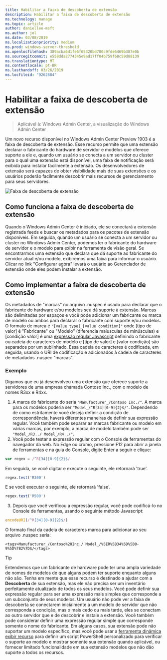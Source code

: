 ```yaml
---
title: Habilitar a faixa de descoberta de extensão
description: Habilitar a faixa de descoberta de extensão
ms.technology: manage
ms.topic: article
author: daniellee-msft
ms.author: jol
ms.date: 03/08/2019
ms.localizationpriority: medium
ms.prod: windows-server-threshold
ms.openlocfilehash: 389acba6d1fe6f65320bd780c9fde6469b387e0b
ms.sourcegitcommit: e558dda2774345e9ad17ff04b759f68c59d88139
ms.translationtype: MT
ms.contentlocale: pt-BR
ms.lasthandoff: 03/26/2019
ms.locfileid: "9262884"
---
```

# Habilitar a faixa de descoberta de extensão #

>Aplicável à: Windows Admin Center, a visualização do Windows Admin Center

Um novo recurso disponível no Windows Admin Center Preview 1903 é a faixa de descoberta de extensão. Esse recurso permite que uma extensão declarar o fabricante do hardware de servidor e modelos que oferece suporte a ele e, quando um usuário se conecta a um servidor ou cluster para o qual uma extensão está disponível, uma faixa de notificação será exibida para instalar facilmente a extensão. Os desenvolvedores de extensão será capazes de obter visibilidade mais de suas extensões e os usuários poderão facilmente descobrir mais recursos de gerenciamento para seus servidores.

![Faixa de descoberta de extensão](../../media/extend-guides-extension-discovery-banner/extension-discovery-banner.png)

## Como funciona a faixa de descoberta de extensão ##

Quando o Windows Admin Center é iniciado, ele se conectará a extensão registrada feeds e buscar os metadados para os pacotes de extensão disponíveis. Em seguida, quando um usuário se conecta a um servidor ou cluster no Windows Admin Center, podemos ler o fabricante do hardware de servidor e o modelo para exibir na ferramenta de visão geral. Se encontrarmos uma extensão que declara que dá suporte ao fabricante do servidor atual e/ou modelo, exibiremos uma faixa para informar o usuário. Clicar no link "Configurar agora" levará o usuário ao Gerenciador de extensão onde eles podem instalar a extensão.

## Como implementar a faixa de descoberta de extensão ##

Os metadados de "marcas" no arquivo .nuspec é usado para declarar que o fabricante do hardware e/ou modelos seu dá suporte à extensão. Marcas são delimitadas por espaços e você pode adicionar um fabricante ou marca de modelo ou ambos para declarar o fabricante com suporte e/ou modelos. O formato de marca é ``"[value type]_[value condition]"`` onde [tipo de valor] é "Fabricante" ou "Modelo" (diferencia maiusculas de minúsculas) e [condição valor] é uma [expressão regular Javascript](https://developer.mozilla.org/en-US/docs/Web/JavaScript/Guide/Regular_Expressions) definindo o fabricante ou cadeia de caracteres de modelo e [tipo de valor] e [valor condição] são separados por um sublinhado. Essa cadeia de caracteres é codificada, em seguida, usando o URI de codificação e adicionados à cadeia de caracteres de metadados .nuspec "marcas".

### Exemplo ###

Digamos que eu já desenvolveu uma extensão que oferece suporte a servidores de uma empresa chamada Contoso Inc., com o modelo de nomes R3xx e R4xx.

1. A marca do fabricante do seria ``"Manufacturer_/Contoso Inc./"``. A marca para os modelos poderia ser ``"Model_/^R[34][0-9]{2}$/"``. Dependendo de como estritamente você deseja definir a condição de correspondência, haverá diferentes maneiras de definir sua expressão regular. Você também pode separar as marcas fabricante ou modelo em várias marcas, por exemplo, a marca de modelo também pode ser ``"Model_/R3../ Model_/R4../"``.
2. Você pode testar a expressão regular com o Console de ferramentas do navegador da web. No Edge ou cromo, pressione F12 para abrir a janela de ferramentas e na guia do Console, digite Enter a seguir e clique:

```javascript
var regex = /^R[34][0-9]{2}$/
```

Em seguida, se você digitar e execute o seguinte, ele retornará 'true'.

```javascript
regex.test('R300')
```

E se você executar o seguinte, ele retornará 'false'.

```javascript
regex.test('R500')
```

3. Depois que você verificou a expressão regular, você pode codificá-lo no Console de ferramentas, usando o seguinte método Javascript:

```javascript
encodeURI(/^R[34][0-9]{2}$/)
```

O formato final da cadeia de caracteres marca para adicionar ao seu arquivo .nuspec seria:

```
<tags>Manufacturer_/Contoso%20Inc./ Model_/%5ER%5B34%5D%5B0-9%5D%7B2%7D$/</tags>
```

> [!Tip]
> Entendemos que um fabricante de hardware pode ter uma ampla variedade de nomes de modelos de que alguns podem ter suporte enquanto alguns não são. Tenha em mente que esse recurso é destinado a ajudar com a **Descoberta** de sua extensão, mas ele não precisa ser um inventário perfeitamente atualizado de todos os seus modelos. Você pode definir sua expressão regular para ser uma expressão mais simples que corresponde a um subconjunto de seus modelos. Um usuário não pode ver a faixa de descoberta se conectarem inicialmente a um modelo de servidor que não corresponda a condição, mas o mais cedo ou mais tarde, eles se conectam ao outro servidor que e de descobrir e instale a extensão. Você também pode considerar definir uma expressão regular simple que corresponde somente o nome do fabricante. Em alguns casos, sua extensão pode não suportar um modelo específico, mas você pode usar a [ferramenta dinâmica exibir recurso](./dynamic-tool-display.md) para definir um script PowerShell personalizado para verificar o suporte ao modelo e mostrar somente sua extensão quando aplicável, ou fornecer limitado funcionalidade em sua extensão modelos que não dão suporte a todos os recursos.